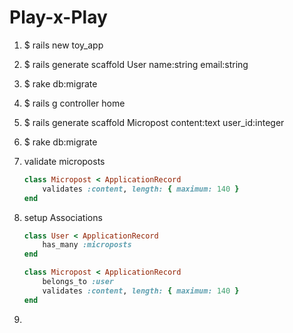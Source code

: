 # Play-x-Play

1. $ rails new toy_app

2. $ rails generate scaffold User name:string email:string

3. $ rake db:migrate

4. $ rails g controller home

5. $ rails generate scaffold Micropost content:text user_id:integer

6. $ rake db:migrate

7. validate microposts
    ```ruby
    class Micropost < ApplicationRecord
        validates :content, length: { maximum: 140 }
    end
    ```

8. setup Associations
    ```ruby
    class User < ApplicationRecord
        has_many :microposts
    end
    ```
    ```ruby
    class Micropost < ApplicationRecord
        belongs_to :user
        validates :content, length: { maximum: 140 }
    end
    ```

9. 
